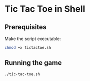 # Tic Tac Toe in Shell

## Prerequisites

Make the script executable:

```bash
chmod +x tictactoe.sh
```

## Running the game

```bash
./tic-tac-toe.sh
```
